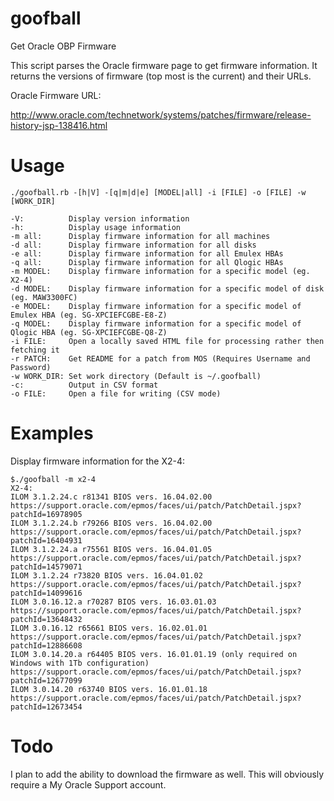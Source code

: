 goofball
========

Get Oracle OBP Firmware 

This script parses the Oracle firmware page to get firmware information.
It returns the versions of firmware (top most is the current) and their
URLs.

Oracle Firmware URL:

http://www.oracle.com/technetwork/systems/patches/firmware/release-history-jsp-138416.html

Usage
=====

	./goofball.rb -[h|V] -[q|m|d|e] [MODEL|all] -i [FILE] -o [FILE] -w [WORK_DIR]

	-V:          Display version information
	-h:          Display usage information
	-m all:      Display firmware information for all machines
	-d all:      Display firmware information for all disks
	-e all:      Display firmware information for all Emulex HBAs
	-q all:      Display firmware information for all Qlogic HBAs
	-m MODEL:    Display firmware information for a specific model (eg. X2-4)
	-d MODEL:    Display firmware information for a specific model of disk (eg. MAW3300FC)
	-e MODEL:    Display firmware information for a specific model of Emulex HBA (eg. SG-XPCIEFCGBE-E8-Z)
	-q MODEL:    Display firmware information for a specific model of Qlogic HBA (eg. SG-XPCIEFCGBE-Q8-Z)
	-i FILE:     Open a locally saved HTML file for processing rather then fetching it
	-r PATCH:    Get README for a patch from MOS (Requires Username and Password)
	-w WORK_DIR: Set work directory (Default is ~/.goofball)
	-c:          Output in CSV format
	-o FILE:     Open a file for writing (CSV mode)

Examples
========

Display firmware information for the X2-4:

	$./goofball -m x2-4
	X2-4:
	ILOM 3.1.2.24.c r81341 BIOS vers. 16.04.02.00
	https://support.oracle.com/epmos/faces/ui/patch/PatchDetail.jspx?patchId=16978905
	ILOM 3.1.2.24.b r79266 BIOS vers. 16.04.02.00
	https://support.oracle.com/epmos/faces/ui/patch/PatchDetail.jspx?patchId=16404931
	ILOM 3.1.2.24.a r75561 BIOS vers. 16.04.01.05
	https://support.oracle.com/epmos/faces/ui/patch/PatchDetail.jspx?patchId=14579071
	ILOM 3.1.2.24 r73820 BIOS vers. 16.04.01.02
	https://support.oracle.com/epmos/faces/ui/patch/PatchDetail.jspx?patchId=14099616
	ILOM 3.0.16.12.a r70287 BIOS vers. 16.03.01.03
	https://support.oracle.com/epmos/faces/ui/patch/PatchDetail.jspx?patchId=13648432
	ILOM 3.0.16.12 r65661 BIOS vers. 16.02.01.01
	https://support.oracle.com/epmos/faces/ui/patch/PatchDetail.jspx?patchId=12886608
	ILOM 3.0.14.20.a r64405 BIOS vers. 16.01.01.19 (only required on Windows with 1Tb configuration)
	https://support.oracle.com/epmos/faces/ui/patch/PatchDetail.jspx?patchId=12677099
	ILOM 3.0.14.20 r63740 BIOS vers. 16.01.01.18
	https://support.oracle.com/epmos/faces/ui/patch/PatchDetail.jspx?patchId=12673454

Todo
====

I plan to add the ability to download the firmware as well.
This will obviously require a My Oracle Support account.
